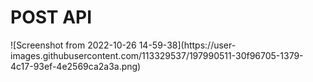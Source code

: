 
  

<h1><b>POST API</b></h1>
![Screenshot from 2022-10-26 14-59-38](https://user-images.githubusercontent.com/113329537/197990511-30f96705-1379-4c17-93ef-4e2569ca2a3a.png)
